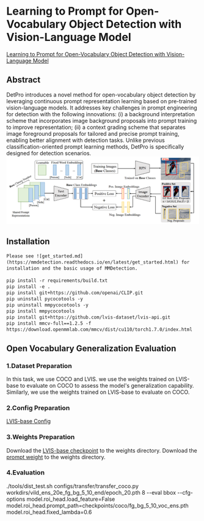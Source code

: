 # Learning to Prompt for Open-Vocabulary Object Detection with Vision-Language Model

[Learning to Prompt for Open-Vocabulary Object Detection with Vision-Language Model](https://arxiv.org/abs/2203.14940)

## Abstract

DetPro introduces a novel method for open-vocabulary object detection by leveraging continuous prompt representation learning based on pre-trained vision-language models.  It addresses key challenges in prompt engineering for detection with the following innovations: (i) a background interpretation scheme that incorporates image background proposals into prompt training to improve representation;  (ii) a context grading scheme that separates image foreground proposals for tailored and precise prompt training, enabling better alignment with detection tasks.  Unlike previous classification-oriented prompt learning methods, DetPro is specifically designed for detection scenarios.
![detpro-overview](https://github.com/better-chao/perceptual_abilities_evaluation/blob/main/images/detpro-overview.png)

## Installation

```
Please see ![get_started.md](https://mmdetection.readthedocs.io/en/latest/get_started.html) for installation and the basic usage of MMDetection.

pip install -r requirements/build.txt
pip install -e .
pip install git+https://github.com/openai/CLIP.git
pip uninstall pycocotools -y
pip uninstall mmpycocotools -y
pip install mmpycocotools
pip install git+https://github.com/lvis-dataset/lvis-api.git
pip install mmcv-full==1.2.5 -f https://download.openmmlab.com/mmcv/dist/cu110/torch1.7.0/index.html
```

## Open Vocabulary Generalization Evaluation
### 1.Dataset Preparation

In this task, we use COCO and LVIS. we use the weights trained on LVIS-base to evaluate on COCO to assess the model's generalization capability. Similarly, we use the weights trained on LVIS-base to evaluate on COCO.

### 2.Config Preparation

[LVIS-base Config](https://github.com/dyabel/detpro/blob/main/configs/lvis/detpro_ens_20e.py)

### 3.Weights Preparation

Download the [LVIS-base checkpoint](https://drive.google.com/file/d/1ktTMZWFjUAGjzjlOdzxGfKQR8u9x_OmX/view?usp=sharing) to the weights directory.
Download the [prompt weight](https://drive.google.com/file/d/1T-Ydo0YgneDbZYU2hu3wWm9MZ2plxGT_/view?usp=sharing) to the weights directory.

### 4.Evaluation

./tools/dist_test.sh  configs/transfer/transfer_coco.py workdirs/vild_ens_20e_fg_bg_5_10_end/epoch_20.pth 8 --eval bbox --cfg-options model.roi_head.load_feature=False model.roi_head.prompt_path=checkpoints/coco/fg_bg_5_10_voc_ens.pth model.roi_head.fixed_lambda=0.6
